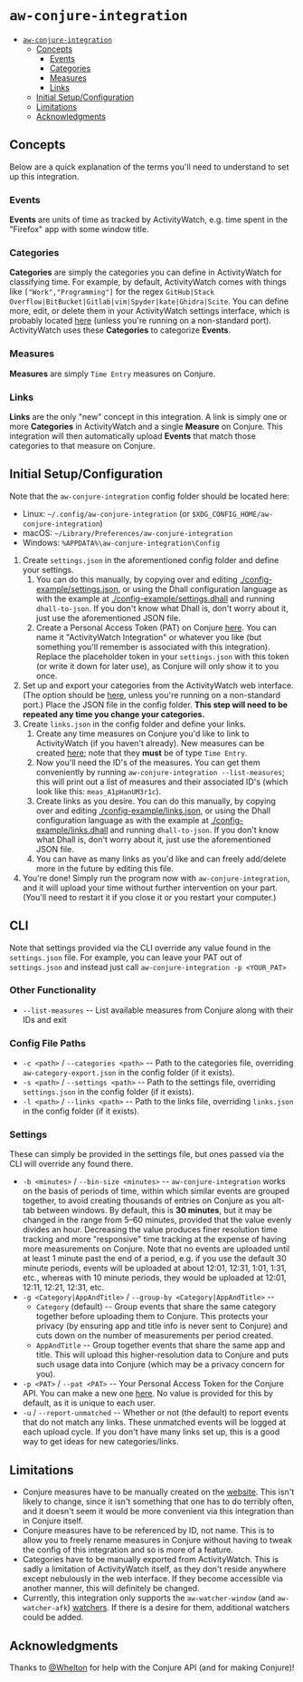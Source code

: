 # `aw-conjure-integration`

* [`aw-conjure-integration`](#aw-conjure-integration)
  * [Concepts](#concepts)
    * [Events](#events)
    * [Categories](#categories)
    * [Measures](#measures)
    * [Links](#links)
  * [Initial Setup/Configuration](#initial-setupconfiguration)
  * [Limitations](#limitations)
  * [Acknowledgments](#acknowledgments)

## Concepts

Below are a quick explanation of the terms you'll need to understand to set up
this integration.

### Events

**Events** are units of time as tracked by ActivityWatch, e.g. time spent in the
"Firefox" app with some window title.

### Categories

**Categories** are simply the categories you can define in ActivityWatch for
classifying time.  For example, by default, ActivityWatch comes with things like
`["Work","Programming"]` for the regex
`GitHub|Stack Overflow|BitBucket|Gitlab|vim|Spyder|kate|Ghidra|Scite`.
You can define more, edit, or delete them in your ActivityWatch settings
interface, which is probably located [here](http://localhost:5600/#/settings)
(unless you're running on a non-standard port).  ActivityWatch uses these
**Categories** to categorize **Events**.

### Measures

**Measures** are simply `Time Entry` measures on Conjure.

### Links

**Links** are the only "new" concept in this integration.  A link is simply one
or more **Categories** in ActivityWatch and a single **Measure** on Conjure.
This integration will then automatically upload **Events** that match those
categories to that measure on Conjure.

## Initial Setup/Configuration

Note that the `aw-conjure-integration` config folder should be located here:

* Linux: `~/.config/aw-conjure-integration` (or
  `$XDG_CONFIG_HOME/aw-conjure-integration`)
* macOS: `~/Library/Preferences/aw-conjure-integration`
* Windows: `%APPDATA%\aw-conjure-integration\Config`

1. Create `settings.json` in the aforementioned config folder and define your
   settings.
   1. You can do this manually, by copying over and editing
      [./config-example/settings.json](./config-example/settings.json), or using
      the Dhall configuration language as with the example at
      [./config-example/settings.dhall](./config-example/settings.dhall) and
      running `dhall-to-json`.  If you don't know what Dhall is, don't worry
      about it, just use the aforementioned JSON file.
   2. Create a Personal Access Token (PAT) on Conjure
      [here](https://conjure.so/settings/api).  You can name it "ActivityWatch
      Integration" or whatever you like (but something you'll remember is
      associated with this integration).  Replace the placeholder token in your
      `settings.json` with this token (or write it down for later use), as
      Conjure will only show it to you once.
2. Set up and export your categories from the ActivityWatch web interface. (The
   option should be [here](http://localhost:5600/#/settings), unless you're
   running on a non-standard port.)  Place the JSON file in the config folder.
   **This step will need to be repeated any time you change your categories.**
3. Create `links.json` in the config folder and define your links.
   1. Create any time measures on Conjure you'd like to link to ActivityWatch
   (if you haven't already).  New measures can be created
   [here](https://conjure.so/measures/new); note that they **must** be of type
   `Time Entry`.
   2. Now you'll need the ID's of the measures.  You can get them conveniently
      by running `aw-conjure-integration --list-measures`; this will print out a
      list of measures and their associated ID's (which look like this:
      `meas_A1pHanUM3r1c`).
   3. Create links as you desire.  You can do this manually, by copying over and
      editing [./config-example/links.json](./config-example/links.json), or
      using the Dhall configuration language as with the example at
      [./config-example/links.dhall](./config-example/links.dhall) and
      running `dhall-to-json`.  If you don't know what Dhall is, don't worry
      about it, just use the aforementioned JSON file.
   4. You can have as many links as you'd like and can freely add/delete more
      in the future by editing this file.
4. You're done!  Simply run the program now with `aw-conjure-integration`, and
   it will upload your time without further intervention on your part.  (You'll
   need to restart it if you close it or you restart your computer.)

## CLI

Note that settings provided via the CLI override any value found in the
`settings.json` file.  For example, you can leave your PAT out of
`settings.json` and instead just call `aw-conjure-integration -p <YOUR_PAT>`

### Other Functionality

* `--list-measures` -- List available measures from Conjure along with their IDs and exit

### Config File Paths

* `-c <path>` / `--categories <path>` -- Path to the categories file, overriding
  `aw-category-export.json` in the config folder (if it exists).
* `-s <path>` / `--settings <path>` -- Path to the settings file, overriding
  `settings.json` in the config folder (if it exists).
* `-l <path>` / `--links <path>` -- Path to the links file, overriding
  `links.json` in the config folder (if it exists).

### Settings

These can simply be provided in the settings file, but ones passed via the CLI
will override any found there.

* `-b <minutes>` / `--bin-size <minutes>` -- `aw-conjure-integration` works on
  the basis of periods of time, within which similar events are grouped
  together, to avoid creating thousands of entries on Conjure as you alt-tab
  between windows.  By default, this is **30 minutes**, but it may be changed in
  the range from 5–60 minutes, provided that the value evenly divides an hour.
  Decreasing the value produces finer resolution time tracking and more
  "responsive" time tracking at the expense of having more measurements on
  Conjure.  Note that no events are uploaded until at least 1 minute past the
  end of a period, e.g. if you use the default 30 minute periods, events will be
  uploaded at about 12:01, 12:31, 1:01, 1:31, etc., whereas with 10 minute
  periods, they would be uploaded at 12:01, 12:11, 12:21, 12:31, etc.
* `-g <Category|AppAndTitle>` / `--group-by <Category|AppAndTitle>` --
  * `Category` (default) -- Group events that share the same category together
    before uploading them to Conjure.  This protects your privacy (by ensuring
    app and title info is never sent to Conjure) and cuts down on the number of
    measurements per period created.
  * `AppAndTitle` -- Group together events that share the same app and title.
    This will upload this higher-resolution data to Conjure and puts such usage
    data into Conjure (which may be a privacy concern for you).
* `-p <PAT>` / `--pat <PAT>` -- Your Personal Access Token for the Conjure API.
  You can make a new one [here](https://conjure.so/settings/api).  No value is
  provided for this by default, as it is unique to each user.
* `-u` / `--report-unmatched` -- Whether or not (the default) to report events
  that do not match any links. These unmatched events will be logged at each
  upload cycle.  If you don't have many links set up, this is a good way to get
  ideas for new categories/links.

## Limitations

* Conjure measures have to be manually created on the
  [website](https://conjure.so/measures/new).  This isn't likely to change,
  since it isn't something that one has to do terribly often, and it doesn't
  seem it would be more convenient via this integration than in Conjure itself.
* Conjure measures have to be referenced by ID, not name.  This is to allow you
  to freely rename measures in Conjure without having to tweak the config of
  this integration and so is more of a feature.
* Categories have to be manually exported from ActivityWatch.  This is sadly a
  limitation of ActivityWatch itself, as they don't reside anywhere except
  nebulously in the web interface.  If they become accessible via another
  manner, this will definitely be changed.
* Currently, this integration only supports the `aw-watcher-window` (and
  `aw-watcher-afk`)
  [watchers](https://docs.activitywatch.net/en/latest/watchers.html).  If there
  is a desire for them, additional watchers could be added.

## Acknowledgments

Thanks to [@Whelton](https://github.com/Whelton) for help with the Conjure API
(and for making Conjure)!
